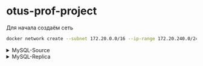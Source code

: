 # otus-prof-project

Для начала создаём сеть

```bash
docker network create --subnet 172.20.0.0/16 --ip-range 172.20.240.0/24 otus-pro-net;
```

<details>
<summary> MySQL-Source </summary>

Запускаем докер с MySQL-Source
```bash
docker-compose -f docker-compose-1-MySQL-Source.yml up -d
```

Посмотреть логи
```bash
docker logs mysql-source
```

Посмотреть базы данных
```bash
docker exec -it mysql-source mysql -uroot -p'$0urcePa$$' -e "SHOW DATABASES;"
```

Останавливаем докер с MySQL-Source
```bash
docker-compose -f docker-compose-1-MySQL-Source.yml down
```
</details>


<details>
<summary> MySQL-Replica </summary>

Запускаем докер с MySQL-Replica
```bash
docker-compose -f docker-compose-2-MySQL-Replica.yml up -d
```

Посмотреть логи
```bash
docker logs mysql-replica
```

Посмотреть базы данных
```bash
docker exec -it mysql-replica mysql -uroot -p'replicaPa$$' -e "SHOW DATABASES;"
```

Останавливаем докер с MySQL-Replica
```bash
docker-compose -f docker-compose-2-MySQL-Replica.yml down
```
</details>